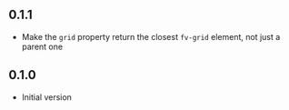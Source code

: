 ## 0.1.1

* Make the `grid` property return the closest `fv-grid` element, not just a parent one

## 0.1.0

* Initial version